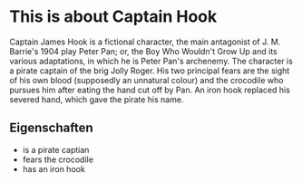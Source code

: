 # This is about Captain Hook

Captain James Hook is a fictional character, the main antagonist of J. M. Barrie's 1904 play Peter Pan; or, the Boy Who Wouldn't Grow Up and its various adaptations, in which he is Peter Pan's archenemy. The character is a pirate captain of the brig Jolly Roger. His two principal fears are the sight of his own blood (supposedly an unnatural colour) and the crocodile who pursues him after eating the hand cut off by Pan. An iron hook replaced his severed hand, which gave the pirate his name.

## Eigenschaften

* is a pirate captian
* fears the crocodile
* has an iron hook



